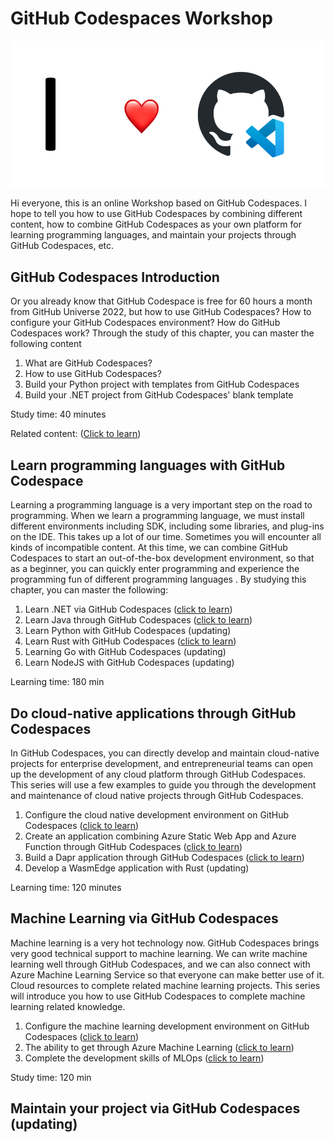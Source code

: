 # **GitHub Codespaces Workshop**

<div style="text-align:center">
<img src="./imgs/logo.png"/>
</div>

Hi everyone, this is an online Workshop based on GitHub Codespaces. I hope to tell you how to use GitHub Codespaces by combining different content, how to combine GitHub Codespaces as your own platform for learning programming languages, and maintain your projects through GitHub Codespaces, etc.

## **GitHub Codespaces Introduction**

Or you already know that GitHub Codespace is free for 60 hours a month from GitHub Universe 2022, but how to use GitHub Codespaces? How to configure your GitHub Codespaces environment? How do GitHub Codespaces work?
Through the study of this chapter, you can master the following content

1. What are GitHub Codespaces?
2. How to use GitHub Codespaces?
3. Build your Python project with templates from GitHub Codespaces
4. Build your .NET project from GitHub Codespaces' blank template

Study time: 40 minutes

Related content: (<a href="./00.Introduction.md">Click to learn</a>)

## **Learn programming languages with GitHub Codespace**

Learning a programming language is a very important step on the road to programming. When we learn a programming language, we must install different environments including SDK, including some libraries, and plug-ins on the IDE. This takes up a lot of our time. Sometimes you will encounter all kinds of incompatible content. At this time, we can combine GitHub Codespaces to start an out-of-the-box development environment, so that as a beginner, you can quickly enter programming and experience the programming fun of different programming languages . By studying this chapter, you can master the following:

1. Learn .NET via GitHub Codespaces (<a href="./01.LearnCSharp.md">click to learn</a>)
2. Learn Java through GitHub Codespaces (<a href="./01.LearnJava.md">click to learn</a>)
3. Learn Python with GitHub Codespaces (updating)
4. Learn Rust with GitHub Codespaces (<a href="./01.LearnRust.md">click to learn</a>)
5. Learning Go with GitHub Codespaces (updating)
6. Learn NodeJS with GitHub Codespaces (updating)

Learning time: 180 min

## **Do cloud-native applications through GitHub Codespaces**

In GitHub Codespaces, you can directly develop and maintain cloud-native projects for enterprise development, and entrepreneurial teams can open up the development of any cloud platform through GitHub Codespaces. This series will use a few examples to guide you through the development and maintenance of cloud native projects through GitHub Codespaces.

1. Configure the cloud native development environment on GitHub Codespaces (<a href="./02.CloudNativeEnv.md">click to learn</a>)
2. Create an application combining Azure Static Web App and Azure Function through GitHub Codespaces (<a href="./02.CloudNativeInAzure.md">click to learn</a>)
3. Build a Dapr application through GitHub Codespaces (<a href="./02.CloudNativeInDapr.md">click to learn</a>)
4. Develop a WasmEdge application with Rust (updating)

Learning time: 120 minutes

## **Machine Learning via GitHub Codespaces**

Machine learning is a very hot technology now. GitHub Codespaces brings very good technical support to machine learning. We can write machine learning well through GitHub Codespaces, and we can also connect with Azure Machine Learning Service so that everyone can make better use of it. Cloud resources to complete related machine learning projects. This series will introduce you how to use GitHub Codespaces to complete machine learning related knowledge.

1. Configure the machine learning development environment on GitHub Codespaces (<a href="./03.MLEnv.md">click to learn</a>)
2. The ability to get through Azure Machine Learning (<a href="./03.MLwithAzure.md">click to learn</a>)
3. Complete the development skills of MLOps (<a href="./03.MLwithMLOps.md">click to learn</a>)

Study time: 120 min

## **Maintain your project via GitHub Codespaces (updating)**
